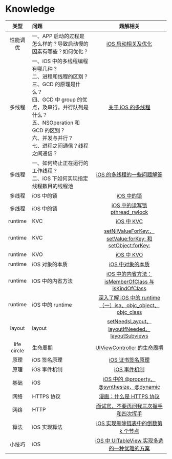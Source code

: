 # Knowledge

| 类型 | 问题 |  题解相关 | 
|:-------:|:-------|:-------:|
| 性能调优 | 一、APP 启动的过程是怎么样的？导致启动慢的因素有哪些？如何优化？ |[iOS 启动相关及优化](https://github.com/loveway/iOS-Knowledge/blob/master/knowledge/app-startup-time.md) |
| 多线程 | 一、iOS 中的多线程编程有哪几种？<br>二、进程和线程的区别？<br>三、GCD 的原理是什么？<br>四、GCD 中 group 的优点，及串行，并行队列是什么？<br>五、NSOperation 和 GCD 的区别？<br>六、并发与并行？<br>七、进程之间通信？线程之间通信？ | [关于 iOS 的多线程](https://github.com/loveway/iOS-Knowledge/blob/master/knowledge/iOS-multi-threading.md) |
| 多线程 | 一、如何终止正在运行的工作线程？<br>二、iOS 下如何实现指定线程数目的线程池 | [ iOS 的多线程的一些问题解答](https://github.com/loveway/iOS-Knowledge/blob/master/knowledge/iOS-multi-threading-Q&A.md) |
| 多线程 | iOS 中的锁 | [iOS 中的锁](https://github.com/loveway/iOS-Knowledge/blob/master/knowledge/iOS-lock.md) | 
| 多线程 | iOS 中的锁 | [iOS 中的读写锁 pthread_rwlock](https://github.com/loveway/Knowledge/blob/master/knowledge/pthread_rwlock.md) | 
| runtime | KVC | [iOS 中 KVC](https://github.com/loveway/iOS-Knowledge/blob/master/knowledge/KVC.md) | 
| runtime | KVC | [setNilValueForKey:、setValue:forKey: 和 setObject:forKey:](https://github.com/loveway/Knowledge/blob/master/knowledge/setValue_setObject.md) | 
| runtime | KVO | [iOS 中 KVO](https://github.com/loveway/iOS-Knowledge/blob/master/knowledge/KVO.md) | 
| runtime | iOS 对象的本质 | [iOS 中对象的本质](https://github.com/loveway/Knowledge/blob/master/knowledge/iOS_object_essence.md) | 
| runtime | iOS 中的内省方法 | [iOS 中的内省方法：isMemberOfClass 与 isKindOfClass](https://github.com/loveway/Knowledge/blob/master/knowledge/member%26kind.md) | 
| runtime | iOS 中的 runtime | [深入了解 iOS 中的 runtime（一）isa、objc_object、objc_class](https://github.com/loveway/Knowledge/blob/master/knowledge/runtime_1.md) | 
| layout  | layout | [setNeedsLayout、layoutIfNeeded、layoutSubviews](https://github.com/loveway/Knowledge/blob/master/knowledge/iOS-layout.md)|
| life circle  |  生命周期 | [UIViewController 的生命周期](https://github.com/loveway/Knowledge/blob/master/knowledge/iOS_life_circle.md)|
| 原理 | iOS 签名原理| [iOS 证书签名原理](https://github.com/loveway/iOS-Knowledge/blob/master/knowledge/iOS-sign-principle.md) | 
| 原理 | iOS 事件机制| [iOS 事件机制](https://github.com/loveway/iOS-Knowledge/blob/master/knowledge/iOS-responder-chain.md)  | 
| 基础 | iOS | [iOS 中的 @property、@synthesize、@dynamic](https://github.com/loveway/Knowledge/blob/master/knowledge/iOS-%40property-%40synthesize-%40dynamic.md)  |
| 网络 | HTTPS 协议 | [漫画：什么是 HTTPS 协议](https://mp.weixin.qq.com/s/1ojSrhc9LZV8zlX6YblMtA)  |
| 网络 | HTTP | [面试官，不要再问我三次握手和四次挥手](https://mp.weixin.qq.com/s/xBbb_LXlXsbNtRLa0IDKOQ)  |
| 算法 | iOS 实现算法 | [iOS 实现删除链表中的倒数第 k 个节点](https://github.com/loveway/Knowledge/blob/master/knowledge/delete_node_k.md)  |
| 小技巧 | iOS | [iOS 中 UITableView 实现多选的一种优雅的方案](https://github.com/loveway/Knowledge/blob/master/knowledge/tableview_mutiple_selection.md)  |

